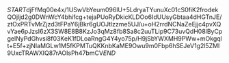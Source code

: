 $START$djFfMq00e4x/1USwVbYeum096lU+5LdryaTYunuXc01cS0fiK2frodekQOjljd2g0DWnWcY4bhifcg+tejaPUoRyDkicKLDOo6IdUUsyGbtaa4dHGTnJE/ztOxPRTvMrZjzd3tFPaY6jBkr6gUOJtlzzme5UJ/u+oH2rrdNCNaZeEjjc4pvXQvYae6pJzsI6zX3SW8E8B8KzJo3qMz8fb8Sa8c2uuTLip9C73uvQdH08lByCpgelNyPdGhvsi8f03KeK1fDLoaRngG4Y4yo75p/H9jSbYWXMH9PWw+mOkgqlt+E5f+zjNIaMGLw1M5fKPMTuQKKnbKaME9Owu9m0Fbp6hSEJeV1g2l5ZMI9UxcTRAWXIQ87rAOIsPh47bmCV$END$